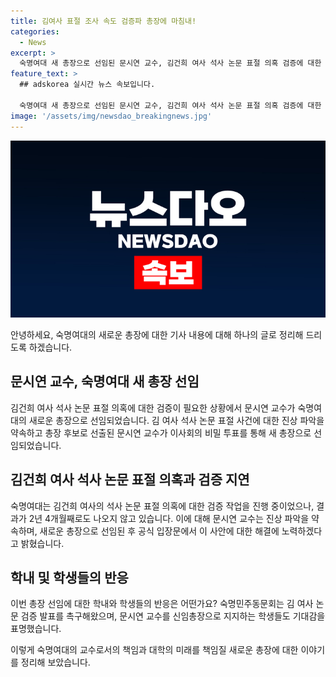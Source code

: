 ```yaml
---
title: 김여사 표절 조사 속도 검증파 총장에 마침내!
categories:
  - News
excerpt: >
  숙명여대 새 총장으로 선임된 문시연 교수, 김건희 여사 석사 논문 표절 의혹 검증에 대한 진상 파악을 약속하며 학내에서 기대를 받고 있습니다. 현 총장의 업무처리에 대한 논란 속에서, 학내와 학생들은 새 총장에 대한 긍정적인 기대감을 표현하고 있습니다. 이에 따라, 새로운 총장이 이번 사안을 해결하고 숙명여대의 위상을 높일 계획임을 밝히며 관심을 집중시키고 있습니다.
feature_text: >
  ## adskorea 실시간 뉴스 속보입니다.

  숙명여대 새 총장으로 선임된 문시연 교수, 김건희 여사 석사 논문 표절 의혹 검증에 대한 진상 파악을 약속하며 학내에서 기대를 받고 있습니다. 현 총장의 업무처리에 대한 논란 속에서, 학내와 학생들은 새 총장에 대한 긍정적인 기대감을 표현하고 있습니다. 이에 따라, 새로운 총장이 이번 사안을 해결하고 숙명여대의 위상을 높일 계획임을 밝히며 관심을 집중시키고 있습니다.
image: '/assets/img/newsdao_breakingnews.jpg'
---
```


<p><img src="/assets/img/newsdao_breakingnews.jpg" alt="adskorea 속보" /></p>

<p>안녕하세요, 숙명여대의 새로운 총장에 대한 기사 내용에 대해 하나의 글로 정리해 드리도록 하겠습니다.</p>

<h2 data-ke-size="size26">문시연 교수, 숙명여대 새 총장 선임</h2>

<p>김건희 여사 석사 논문 표절 의혹에 대한 검증이 필요한 상황에서 문시연 교수가 숙명여대의 새로운 총장으로 선임되었습니다. 김 여사 석사 논문 표절 사건에 대한 진상 파악을 약속하고 총장 후보로 선출된 문시연 교수가 이사회의 비밀 투표를 통해 새 총장으로 선임되었습니다.</p>

<h2 data-ke-size="size26">김건희 여사 석사 논문 표절 의혹과 검증 지연</h2>

<p>숙명여대는 김건희 여사의 석사 논문 표절 의혹에 대한 검증 작업을 진행 중이었으나, 결과가 2년 4개월째로도 나오지 않고 있습니다. 이에 대해 문시연 교수는 진상 파악을 약속하며, 새로운 총장으로 선임된 후 공식 입장문에서 이 사안에 대한 해결에 노력하겠다고 밝혔습니다.</p>

<h2 data-ke-size="size26">학내 및 학생들의 반응</h2>

<p>이번 총장 선임에 대한 학내와 학생들의 반응은 어떤가요? 숙명민주동문회는 김 여사 논문 검증 발표를 촉구해왔으며, 문시연 교수를 신임총장으로 지지하는 학생들도 기대감을 표명했습니다.</p>

<p>이렇게 숙명여대의 교수로서의 책임과 대학의 미래를 책임질 새로운 총장에 대한 이야기를 정리해 보았습니다.</p>

